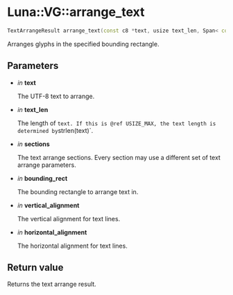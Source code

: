 # Luna::VG::arrange_text

```c++
TextArrangeResult arrange_text(const c8 *text, usize text_len, Span< const TextArrangeSection > sections, const RectF &bounding_rect, TextAlignment vertical_alignment, TextAlignment horizontal_alignment)
```

Arranges glyphs in the specified bounding rectangle. 



## Parameters
* *in* **text**

    The UTF-8 text to arrange. 

* *in* **text_len**

    The length of `text. If this is @ref USIZE_MAX, the text length is determined by`strlen(text)`. 

* *in* **sections**

    The text arrange sections. Every section may use a different set of text arrange parameters. 

* *in* **bounding_rect**

    The bounding rectangle to arrange text in. 

* *in* **vertical_alignment**

    The vertical alignment for text lines. 

* *in* **horizontal_alignment**

    The horizontal alignment for text lines. 

## Return value
Returns the text arrange result. 

